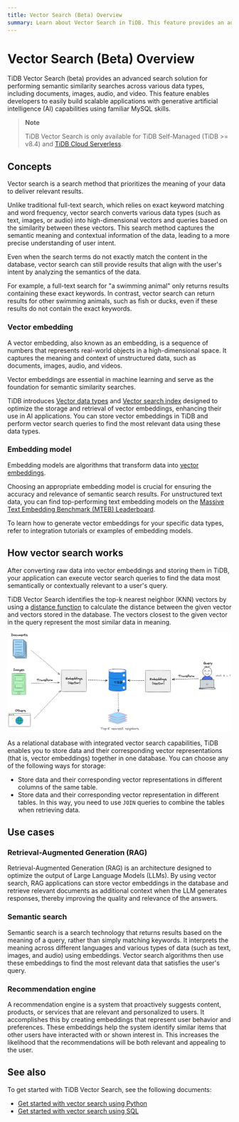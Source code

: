 ```yaml
---
title: Vector Search (Beta) Overview
summary: Learn about Vector Search in TiDB. This feature provides an advanced search solution for performing semantic similarity searches across various data types, including documents, images, audio, and video.
---
```


# Vector Search (Beta) Overview

TiDB Vector Search (beta) provides an advanced search solution for performing semantic similarity searches across various data types, including documents, images, audio, and video. This feature enables developers to easily build scalable applications with generative artificial intelligence (AI) capabilities using familiar MySQL skills.

> **Note**
>
> TiDB Vector Search is only available for TiDB Self-Managed (TiDB >= v8.4) and [TiDB Cloud Serverless](/tidb-cloud/select-cluster-tier.md#tidb-cloud-serverless).

## Concepts

Vector search is a search method that prioritizes the meaning of your data to deliver relevant results.

Unlike traditional full-text search, which relies on exact keyword matching and word frequency, vector search converts various data types (such as text, images, or audio) into high-dimensional vectors and queries based on the similarity between these vectors. This search method captures the semantic meaning and contextual information of the data, leading to a more precise understanding of user intent.

Even when the search terms do not exactly match the content in the database, vector search can still provide results that align with the user's intent by analyzing the semantics of the data.

For example, a full-text search for "a swimming animal" only returns results containing these exact keywords. In contrast, vector search can return results for other swimming animals, such as fish or ducks, even if these results do not contain the exact keywords.

### Vector embedding

A vector embedding, also known as an embedding, is a sequence of numbers that represents real-world objects in a high-dimensional space. It captures the meaning and context of unstructured data, such as documents, images, audio, and videos.

Vector embeddings are essential in machine learning and serve as the foundation for semantic similarity searches.

TiDB introduces [Vector data types](/tidb-cloud/vector-search-data-types.md) and [Vector search index](/tidb-cloud/vector-search-index.md) designed to optimize the storage and retrieval of vector embeddings, enhancing their use in AI applications. You can store vector embeddings in TiDB and perform vector search queries to find the most relevant data using these data types.

### Embedding model

Embedding models are algorithms that transform data into [vector embeddings](#vector-embedding).

Choosing an appropriate embedding model is crucial for ensuring the accuracy and relevance of semantic search results. For unstructured text data, you can find top-performing text embedding models on the [Massive Text Embedding Benchmark (MTEB) Leaderboard](https://huggingface.co/spaces/mteb/leaderboard).

To learn how to generate vector embeddings for your specific data types, refer to integration tutorials or examples of embedding models.

## How vector search works

After converting raw data into vector embeddings and storing them in TiDB, your application can execute vector search queries to find the data most semantically or contextually relevant to a user's query.

TiDB Vector Search identifies the top-k nearest neighbor (KNN) vectors by using a [distance function](/tidb-cloud/vector-search-functions-and-operators.md) to calculate the distance between the given vector and vectors stored in the database. The vectors closest to the given vector in the query represent the most similar data in meaning.

![The Schematic TiDB Vector Search](/media/vector-search/embedding-search.png)

As a relational database with integrated vector search capabilities, TiDB enables you to store data and their corresponding vector representations (that is, vector embeddings) together in one database. You can choose any of the following ways for storage:

- Store data and their corresponding vector representations in different columns of the same table.
- Store data and their corresponding vector representation in different tables. In this way, you need to use `JOIN` queries to combine the tables when retrieving data.

## Use cases

### Retrieval-Augmented Generation (RAG)

Retrieval-Augmented Generation (RAG) is an architecture designed to optimize the output of Large Language Models (LLMs). By using vector search, RAG applications can store vector embeddings in the database and retrieve relevant documents as additional context when the LLM generates responses, thereby improving the quality and relevance of the answers.

### Semantic search

Semantic search is a search technology that returns results based on the meaning of a query, rather than simply matching keywords. It interprets the meaning across different languages and various types of data (such as text, images, and audio) using embeddings. Vector search algorithms then use these embeddings to find the most relevant data that satisfies the user's query.

### Recommendation engine

A recommendation engine is a system that proactively suggests content, products, or services that are relevant and personalized to users. It accomplishes this by creating embeddings that represent user behavior and preferences. These embeddings help the system identify similar items that other users have interacted with or shown interest in. This increases the likelihood that the recommendations will be both relevant and appealing to the user.

## See also

To get started with TiDB Vector Search, see the following documents:

- [Get started with vector search using Python](/tidb-cloud/vector-search-get-started-using-python.md)
- [Get started with vector search using SQL](/tidb-cloud/vector-search-get-started-using-sql.md)
